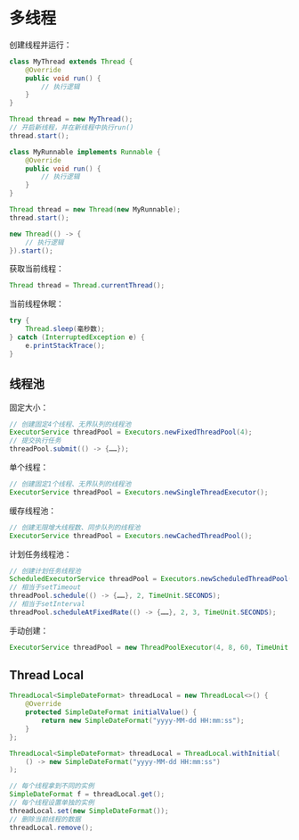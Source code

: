 # 多线程

创建线程并运行：

``` java
class MyThread extends Thread {
    @Override
    public void run() {
        // 执行逻辑
    }
}

Thread thread = new MyThread();
// 开启新线程，并在新线程中执行run()
thread.start();
```

``` java
class MyRunnable implements Runnable {
    @Override
    public void run() {
        // 执行逻辑
    }
}

Thread thread = new Thread(new MyRunnable);
thread.start();
```

``` java
new Thread(() -> {
    // 执行逻辑
}).start();
```



获取当前线程：

``` java
Thread thread = Thread.currentThread();
```

当前线程休眠：

``` java
try {
    Thread.sleep(毫秒数);
} catch (InterruptedException e) {
    e.printStackTrace();
}
```



## 线程池

固定大小：

``` java
// 创建固定4个线程、无界队列的线程池
ExecutorService threadPool = Executors.newFixedThreadPool(4);
// 提交执行任务
threadPool.submit(() -> {……});
```

单个线程：

``` java
// 创建固定1个线程、无界队列的线程池
ExecutorService threadPool = Executors.newSingleThreadExecutor();
```

缓存线程池：

``` java
// 创建无限增大线程数、同步队列的线程池
ExecutorService threadPool = Executors.newCachedThreadPool();
```

计划任务线程池：

``` java
// 创建计划任务线程池
ScheduledExecutorService threadPool = Executors.newScheduledThreadPool(4);
// 相当于setTimeout
threadPool.schedule(() -> {……}, 2, TimeUnit.SECONDS);
// 相当于setInterval
threadPool.scheduleAtFixedRate(() -> {……}, 2, 3, TimeUnit.SECONDS);
```



手动创建：

``` java
ExecutorService threadPool = new ThreadPoolExecutor(4, 8, 60, TimeUnit.SECONDS, new LinkedBlockingDeque<>());
```



## Thread Local

``` java
ThreadLocal<SimpleDateFormat> threadLocal = new ThreadLocal<>() {
    @Override
    protected SimpleDateFormat initialValue() {
        return new SimpleDateFormat("yyyy-MM-dd HH:mm:ss");
    }
};
```

``` java
ThreadLocal<SimpleDateFormat> threadLocal = ThreadLocal.withInitial(
    () -> new SimpleDateFormat("yyyy-MM-dd HH:mm:ss")
);
```

``` java
// 每个线程拿到不同的实例
SimpleDateFormat f = threadLocal.get();
// 每个线程设置单独的实例
threadLocal.set(new SimpleDateFormat());
// 删除当前线程的数据
threadLocal.remove();
```

